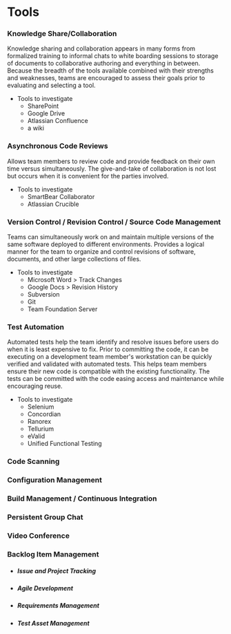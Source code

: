 # Tools

### Knowledge Share/Collaboration
Knowledge sharing and collaboration appears in many forms from formalized training to informal chats to white boarding sessions to storage of documents to collaborative authoring and everything in between. Because the breadth of the tools available combined with their strengths and weaknesses, teams are encouraged to assess their goals prior to evaluating and selecting a tool.
- Tools to investigate
    - SharePoint
    - Google Drive
    - Atlassian Confluence
    - a wiki


### Asynchronous Code Reviews
Allows team members to review code and provide feedback on their own time versus simultaneously. The give-and-take of collaboration is not lost but occurs when it is convenient for the parties involved.
- Tools to investigate
    - SmartBear Collaborator
    - Atlassian Crucible

### Version Control / Revision Control / Source Code Management
Teams can simultaneously work on and maintain multiple versions of the same software deployed to different environments. Provides a logical manner for the team to organize and control revisions of software, documents, and other large collections of files.
- Tools to investigate
    - Microsoft Word > Track Changes
    - Google Docs > Revision History
    - Subversion
    - Git
    - Team Foundation Server


### Test Automation
Automated tests help the team identify and resolve issues before users do when it is least expensive to fix. Prior to committing the code, it can be executing on a development team member's workstation can be quickly verified and validated with automated tests. This helps team members ensure their new code is compatible with the existing functionality. The tests can be committed with the code easing access and maintenance while encouraging reuse.
- Tools to investigate
    - Selenium
    - Concordian
    - Ranorex
    - Tellurium
    - eValid
    - Unified Functional Testing

### Code Scanning
### Configuration Management
### Build Management / Continuous Integration
### Persistent Group Chat
### Video Conference
### Backlog Item Management
- ##### Issue and Project Tracking
- ##### Agile Development
- ##### Requirements Management
- ##### Test Asset Management
